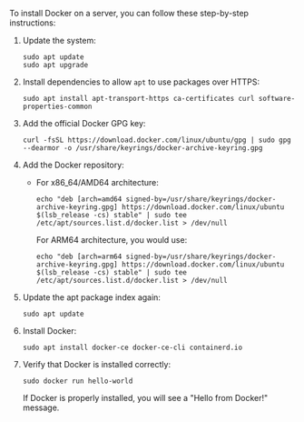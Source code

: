 To install Docker on a server, you can follow these step-by-step instructions:

1. Update the system:
   ```
   sudo apt update
   sudo apt upgrade
   ```

2. Install dependencies to allow `apt` to use packages over HTTPS:
   ```
   sudo apt install apt-transport-https ca-certificates curl software-properties-common
   ```

3. Add the official Docker GPG key:
   ```
   curl -fsSL https://download.docker.com/linux/ubuntu/gpg | sudo gpg --dearmor -o /usr/share/keyrings/docker-archive-keyring.gpg
   ```

4. Add the Docker repository:
   - For x86_64/AMD64 architecture:
     ```
     echo "deb [arch=amd64 signed-by=/usr/share/keyrings/docker-archive-keyring.gpg] https://download.docker.com/linux/ubuntu $(lsb_release -cs) stable" | sudo tee /etc/apt/sources.list.d/docker.list > /dev/null
     ```

     For ARM64 architecture, you would use:
     ```
     echo "deb [arch=arm64 signed-by=/usr/share/keyrings/docker-archive-keyring.gpg] https://download.docker.com/linux/ubuntu $(lsb_release -cs) stable" | sudo tee /etc/apt/sources.list.d/docker.list > /dev/null
     ```

5. Update the apt package index again:
   ```
   sudo apt update
   ```

6. Install Docker:
   ```
   sudo apt install docker-ce docker-ce-cli containerd.io
   ```

7. Verify that Docker is installed correctly:
   ```
   sudo docker run hello-world
   ```

   If Docker is properly installed, you will see a "Hello from Docker!" message.

